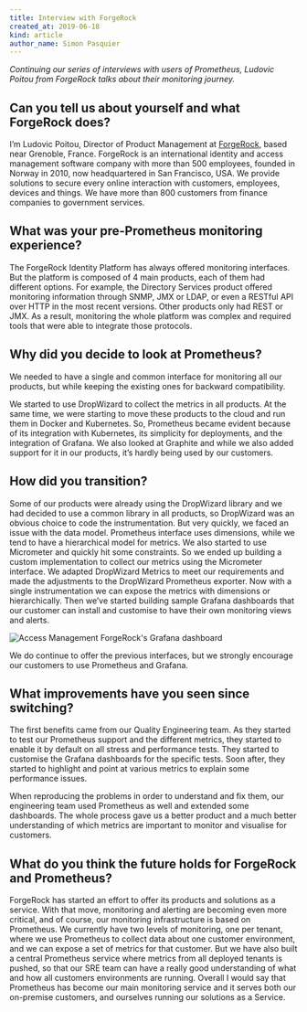 ```yaml
---
title: Interview with ForgeRock
created_at: 2019-06-18
kind: article
author_name: Simon Pasquier
---
```


*Continuing our series of interviews with users of Prometheus, Ludovic Poitou
from ForgeRock talks about their monitoring journey.*

## Can you tell us about yourself and what ForgeRock does?

I’m Ludovic Poitou, Director of Product Management at
[ForgeRock](https://www.forgerock.com/), based near Grenoble, France. ForgeRock
is an international identity and access management software company with more
than 500 employees, founded in Norway in 2010, now headquartered in San
Francisco, USA. We provide solutions to secure every online interaction with
customers, employees, devices and things. We have more than 800 customers from
finance companies to government services.

## What was your pre-Prometheus monitoring experience?

The ForgeRock Identity Platform has always offered monitoring interfaces. But
the platform is composed of 4 main products, each of them had different
options. For example, the Directory Services product offered monitoring
information through SNMP, JMX or LDAP, or even a RESTful API over HTTP in the
most recent versions. Other products only had REST or JMX. As a result,
monitoring the whole platform was complex and required tools that were able to
integrate those protocols.

## Why did you decide to look at Prometheus?

We needed to have a single and common interface for monitoring all our
products, but while keeping the existing ones for backward compatibility.

We started to use DropWizard to collect the metrics in all products. At the
same time, we were starting to move these products to the cloud and run them in
Docker and Kubernetes. So, Prometheus became evident because of its integration
with Kubernetes, its simplicity for deployments, and the integration of
Grafana. We also looked at Graphite and while we also added support for it in
our products, it’s hardly being used by our customers.

## How did you transition?

Some of our products were already using the DropWizard library and we had decided
to use a common library in all products, so DropWizard was an obvious choice to
code the instrumentation. But very quickly, we faced an issue with the data
model. Prometheus interface uses dimensions, while we tend to have a
hierarchical model for metrics. We also started to use Micrometer and quickly
hit some constraints. So we ended up building a custom implementation to collect
our metrics using the Micrometer interface. We adapted DropWizard Metrics to
meet our requirements and made the adjustments to the DropWizard Prometheus
exporter. Now with a single instrumentation we can expose the metrics with
dimensions or hierarchically. Then we’ve started building sample Grafana
dashboards that our customer can install and customise to have their own
monitoring views and alerts.

![Access Management ForgeRock's Grafana dashboard](/assets/blog/2019-06-18/access-management-grafana-dashboard.png)

We do continue to offer the previous interfaces, but we strongly encourage our
customers to use Prometheus and Grafana.

## What improvements have you seen since switching?

The first benefits came from our Quality Engineering team. As they started to
test our Prometheus support and the different metrics, they started to enable
it by default on all stress and performance tests. They started to customise
the Grafana dashboards for the specific tests. Soon after, they started to
highlight and point at various metrics to explain some performance issues.

When reproducing the problems in order to understand and fix them, our
engineering team used Prometheus as well and extended some dashboards. The
whole process gave us a better product and a much better understanding of
which metrics are important to monitor and visualise for customers.

## What do you think the future holds for ForgeRock and Prometheus?

ForgeRock has started an effort to offer its products and solutions as a
service. With that move, monitoring and alerting are becoming even more
critical, and of course, our monitoring infrastructure is based on Prometheus.
We currently have two levels of monitoring, one per tenant, where we use
Prometheus to collect data about one customer environment, and we can expose a
set of metrics for that customer. But we have also built a central Prometheus
service where metrics from all deployed tenants is pushed, so that our SRE team
can have a really good understanding of what and how all customers environments
are running. Overall I would say that Prometheus has become our main monitoring
service and it serves both our on-premise customers, and ourselves running our
solutions as a Service.
